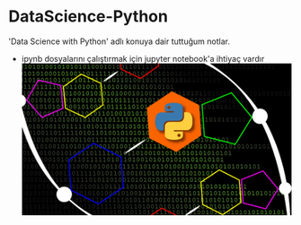 # DataScience-Python
'Data Science with Python' adlı konuya dair tuttuğum notlar.

  - ipynb dosyalarını çalıştırmak için jupyter notebook'a ihtiyaç vardır
![DataScience](./image.jpg?raw=true)
